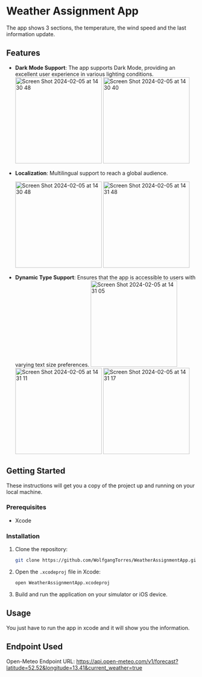 # Weather Assignment App

The app shows 3 sections, the temperature, the wind speed and the last information update.

## Features

- **Dark Mode Support**: The app supports Dark Mode, providing an excellent user experience in various lighting conditions.
  <img width="229" alt="Screen Shot 2024-02-05 at 14 30 48" src="https://github.com/WolfgangTorres/WeatherAssignmentApp/assets/5618155/014bc05e-82e6-4151-9ae3-9e2b0c5bd18c">
  <img width="229" alt="Screen Shot 2024-02-05 at 14 30 40" src="https://github.com/WolfgangTorres/WeatherAssignmentApp/assets/5618155/95537c79-04f6-43dc-9fd0-3a045b95c90e">

- **Localization**: Multilingual support to reach a global audience.
  
  <img width="229" alt="Screen Shot 2024-02-05 at 14 30 48" src="https://github.com/WolfgangTorres/WeatherAssignmentApp/assets/5618155/788324b4-cdc6-4e72-affc-02355e0ea285">
  <img width="229" alt="Screen Shot 2024-02-05 at 14 31 48" src="https://github.com/WolfgangTorres/WeatherAssignmentApp/assets/5618155/c155e504-b609-4eb1-9e7e-ab3b3b2017e9">

- **Dynamic Type Support**: Ensures that the app is accessible to users with varying text size preferences.
  <img width="229" alt="Screen Shot 2024-02-05 at 14 31 05" src="https://github.com/WolfgangTorres/WeatherAssignmentApp/assets/5618155/d09b733c-991d-4770-8f05-8adf37304771">
  <img width="229" alt="Screen Shot 2024-02-05 at 14 31 11" src="https://github.com/WolfgangTorres/WeatherAssignmentApp/assets/5618155/4579e744-8024-431b-a698-6e97edd95088">
  <img width="229" alt="Screen Shot 2024-02-05 at 14 31 17" src="https://github.com/WolfgangTorres/WeatherAssignmentApp/assets/5618155/567d1498-8045-4b39-a36d-7f09757d08b0">

## Getting Started

These instructions will get you a copy of the project up and running on your local machine.

### Prerequisites

- Xcode

### Installation

1. Clone the repository:
    ```bash
    git clone https://github.com/WolfgangTorres/WeatherAssignmentApp.git
    ```
2. Open the `.xcodeproj` file in Xcode:
    ```bash
    open WeatherAssignmentApp.xcodeproj
    ```
3. Build and run the application on your simulator or iOS device.

## Usage

You just have to run the app in xcode and it will show you the information.

## Endpoint Used

Open-Meteo Endpoint URL: https://api.open-meteo.com/v1/forecast?latitude=52.52&longitude=13.41&current_weather=true
